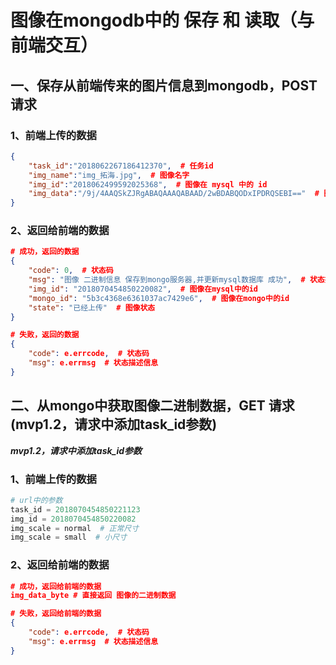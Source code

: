 # 图像在mongodb中的 保存 和 读取（与前端交互）

[URL]: 192.168.186.128:8000/training/tasks/imgs



## 一、保存从前端传来的图片信息到mongodb，POST 请求

### 1、前端上传的数据

```json
{
	"task_id":"2018062267186412370",  # 任务id
	"img_name":"img_拓海.jpg",  # 图像名字
	"img_id":"2018062499592025368",  # 图像在 mysql 中的 id
	"img_data":"/9j/4AAQSkZJRgABAQAAAQABAAD/2wBDABQODxIPDRQSEBI=="  # 图像的base64数据
}
```

### 2、返回给前端的数据

```json
# 成功，返回的数据
{
	"code": 0,  # 状态码
	"msg": "图像 二进制信息 保存到mongo服务器,并更新mysql数据库 成功",  # 状态描述信息
	"img_id": "2018070454850220082",  # 图像在mysql中的id
	"mongo_id": "5b3c4368e6361037ac7429e6",  # 图像在mongo中的id
	"state": "已经上传"  # 图像状态
}  

# 失败，返回的数据
{
    "code": e.errcode,  # 状态码
    "msg": e.errmsg  # 状态描述信息
}
```





## 二、从mongo中获取图像二进制数据，GET 请求(mvp1.2，请求中添加task_id参数)

***mvp1.2，请求中添加task_id参数***

[原图ulr]: 192.168.186.128:8000/training/tasks/imgs?task_id=2018070454850220082&img_id=2018070454850220082&img_scale=normal

[缩小图url]: 192.168.186.128:8000/training/tasks/imgs?task_id=2018070454850220082&amp;img_id=2018082996151711264&img_scale=small



### 1、前端上传的数据

```python
# url中的参数
task_id = 2018070454850221123
img_id = 2018070454850220082
img_scale = normal  # 正常尺寸
img_scale = small  # 小尺寸
```



### 2、返回给前端的数据

```json
# 成功，返回给前端的数据
img_data_byte # 直接返回 图像的二进制数据

# 失败，返回给前端的数据
{
    "code": e.errcode,  # 状态码
    "msg": e.errmsg  # 状态描述信息
}
```

